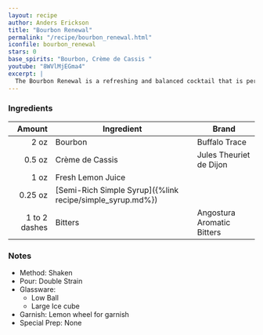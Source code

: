 ```yaml
---
layout: recipe
author: Anders Erickson
title: "Bourbon Renewal"
permalink: "/recipe/bourbon_renewal.html"
iconfile: bourbon_renewal
stars: 0
base_spirits: "Bourbon, Crème de Cassis "
youtube: "8WVlMjEGma4"
excerpt: |
  The Bourbon Renewal is a refreshing and balanced cocktail that is perfect for any occasion. It is also a great way to showcase your favorite bourbon.
---
```


### Ingredients

|        Amount | Ingredient                                                | Brand                      |
| ------------: | --------------------------------------------------------- | -------------------------- |
|          2 oz | Bourbon                                                   | Buffalo Trace              |
|        0.5 oz | Crème de Cassis                                           | Jules Theuriet de Dijon    |
|          1 oz | Fresh Lemon Juice                                         |
|       0.25 oz | [Semi-Rich Simple Syrup]({%link recipe/simple_syrup.md%}) |
| 1 to 2 dashes | Bitters                                                   | Angostura Aromatic Bitters |

### Notes

- Method: Shaken
- Pour: Double Strain
- Glassware:
  - Low Ball
  - Large Ice cube
- Garnish: Lemon wheel for garnish
- Special Prep: None
